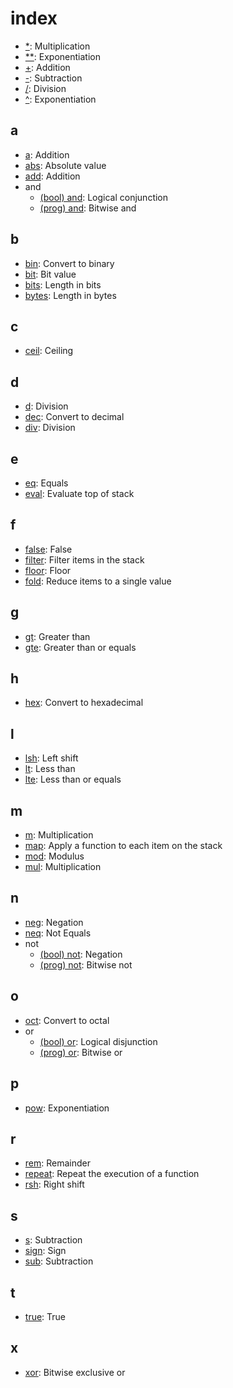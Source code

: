 # index

- [*](ops/basic.md#mul): Multiplication
- [**](ops/basic.md#pow): Exponentiation
- [+](ops/basic.md#add): Addition
- [-](ops/basic.md#sub): Subtraction
- [/](ops/basic.md#div): Division
- [^](ops/basic.md#pow): Exponentiation

## a

- [a](ops/basic.md#add): Addition
- [abs](ops/sci.md#abs): Absolute value
- [add](ops/basic.md#add): Addition
- and
  - [(bool) and](ops/bool.md#and): Logical conjunction
  - [(prog) and](ops/prog.md#and): Bitwise and

## b

- [bin](ops/prog.md#bin): Convert to binary
- [bit](ops/prog.md#bit): Bit value
- [bits](ops/prog.md#bits): Length in bits
- [bytes](ops/prog.md#bytes): Length in bytes

## c

- [ceil](ops/sci.md#ceil): Ceiling

## d

- [d](ops/basic.md#div): Division
- [dec](ops/prog.md#dec): Convert to decimal
- [div](ops/basic.md#div): Division

## e

- [eq](ops/bool.md#eq): Equals
- [eval](ops/hof.md#eval): Evaluate top of stack

## f

- [false](ops/bool.md#false): False
- [filter](ops/hof.md#filter): Filter items in the stack
- [floor](ops/sci.md#floor): Floor
- [fold](ops/hof.md#fold): Reduce items to a single value

## g

- [gt](ops/bool.md#gt): Greater than
- [gte](ops/bool.md#gte): Greater than or equals

## h

- [hex](ops/prog.md#hex): Convert to hexadecimal

## l

- [lsh](ops/prog.md#lsh): Left shift
- [lt](ops/bool.md#lt): Less than
- [lte](ops/bool.md#lte): Less than or equals

## m

- [m](ops/basic.md#mul): Multiplication
- [map](ops/hof.md#map): Apply a function to each item on the stack
- [mod](ops/basic.md#mod): Modulus
- [mul](ops/basic.md#mul): Multiplication

## n

- [neg](ops/basic.md#neg): Negation
- [neq](ops/bool.md#neq): Not Equals
- not
  - [(bool) not](ops/bool.md#not): Negation
  - [(prog) not](ops/prog.md#not): Bitwise not

## o

- [oct](ops/prog.md#oct): Convert to octal
- or
  - [(bool) or](ops/bool.md#or): Logical disjunction
  - [(prog) or](ops/prog.md#or): Bitwise or

## p

- [pow](ops/basic.md#pow): Exponentiation

## r

- [rem](ops/basic.md#rem): Remainder
- [repeat](ops/hof.md#repeat): Repeat the execution of a function
- [rsh](ops/prog.md#rsh): Right shift

## s

- [s](ops/basic.md#sub): Subtraction
- [sign](ops/basic.md#sign): Sign
- [sub](ops/basic.md#sub): Subtraction

## t

- [true](ops/bool.md#true): True

## x

- [xor](ops/prog.md#xor): Bitwise exclusive or
